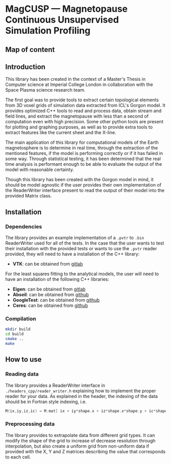 # MagCUSP — Magnetopause Continuous Unsupervised Simulation Profiling

## Map of content

## Introduction

This library has been created in the context of a Master's Thesis in Computer science at Imperial College London in collaboration with the Space Plasma science research team. 

The first goal was to provide tools to extract certain topological elements from 3D voxel grids of simulation data extracted from ICL's Gorgon model. 
It provides optimized C++ tools to read and process data, obtain stream and field lines, and extract the magnetopause with less than a second of computation even with high precision.
Some other python tools are present for plotting and graphing purposes, as well as to provide extra tools to extract features like the current sheet and the X-line.

The main application of this library for computational models of the Earth magnetosphere is to determine in real time, through the extraction of the mentioned features, if the model is performing correctly or if it has failed in some way. 
Through statistical testing, it has been determined that the real time analysis is performant enough to be able to evaluate the output of the model with reasonable certainty.

Though this library has been created with the Gorgon model in mind, it should be model agnostic if the user provides their own implementation of the ReaderWriter interface present to read the output of their model into the provided Matrix class.    

## Installation

### Dependencies

The library provides an example implementation of a `.pvtr` to `.bin` ReaderWriter used for all of the tests. 
In the case that the user wants to test their installation with the provided tests or wants to use the `.pvtr` reader provided, they will need to have a installation of the C++ library: 
- **VTK**: can be obtained from [gitlab](https://gitlab.kitware.com/vtk/vtk)

For the least squares fitting to the analytical models, the user will need to have an installation of the following C++ libraries:
- **Eigen**: can be obtained from [gitlab](https://gitlab.com/libeigen/eigen)
- **Abseil**: can be obtained from [github](https://github.com/abseil/abseil-cpp)
- **GoogleTest**: can be obtained from [github](https://github.com/google/googletest)
- **Ceres**: can be obtained from [github](https://github.com/ceres-solver/ceres-solver)

### Compilation

```bash
mkdir build
cd build
cmake ..
make
```

## How to use

### Reading data

The library provides a ReaderWriter interface in `./headers_cpp/reader_writer.h` explaining how to implement the proper reader for your data. As explained in the header, the indexing of the data should be in Fortran style indexing, i.e.

```cpp
M(ix,iy,iz,ic) = M.mat[ ix + iy*shape.x + iz*shape.x*shape.y + ic*shape.x*shape.y*shape.z ];
```

### Preprocessing data

The library provides to extrapolate data from different grid types. 
It can modify the shape of the grid to increase of decrease resolution through interpolation, but also create a uniform grid from non-uniform data if provided with the X, Y and Z matrices describing the value that corresponds to each cell. 
